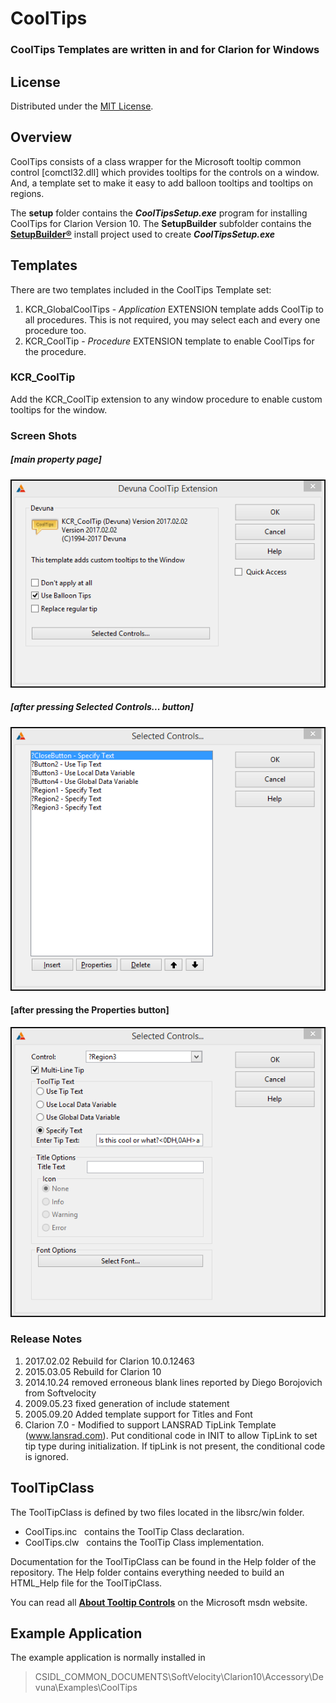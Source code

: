 # CoolTips #

### CoolTips Templates are written in and for Clarion for Windows ###

## License ##
Distributed under the [MIT License](https://opensource.org/licenses/MIT).

## Overview ##
CoolTips consists of a class wrapper for the Microsoft tooltip common control [comctl32.dll] which provides tooltips for the controls on a window. And, a template set to  make it easy to add balloon tooltips and tooltips on regions.

The **setup** folder contains the ***CoolTipsSetup.exe*** program for installing CoolTips for Clarion Version 10.  The **SetupBuilder** subfolder contains the [**SetupBuilder®**](http://www.lindersoft.com/products_setupbuilder_dev.htm) install project used to create ***CoolTipsSetup.exe***  

## Templates ##

There are two templates included in the CoolTips Template set:

1. KCR_GlobalCoolTips - *Application* EXTENSION template adds CoolTip to all procedures. This is not required, you may select each and every one procedure too. 
2. KCR_CoolTip - *Procedure* EXTENSION template to enable CoolTips for the procedure.

### KCR_CoolTip ###

Add the KCR_CoolTip extension to any window procedure to enable custom tooltips for the window.

### Screen Shots ###

##### [main property page] #####

![Screen Capture](images/Image1.png)

##### [after pressing Selected Controls... button] #####

![Screen Capture](images/Image2.png)

#### [after pressing the Properties button] ####

![Screen Capture](images/Image3.png)

### Release Notes ###
1. 2017.02.02 Rebuild for Clarion 10.0.12463
2. 2015.03.05 Rebuild for Clarion 10
3. 2014.10.24 removed erroneous blank lines reported by Diego Borojovich from Softvelocity
4. 2009.05.23 fixed generation of include statement
5. 2005.09.20 Added template support for Titles and Font
6. Clarion 7.0 - Modified to support LANSRAD TipLink Template (www.lansrad.com). Put conditional code in INIT to allow TipLink to set tip type during initialization. If tipLink is not present, the conditional code is ignored.

## ToolTipClass ##

The ToolTipClass is defined by two files located in the libsrc/win folder.

- CoolTips.inc&nbsp;&nbsp;&nbsp;contains the ToolTip Class declaration.
- CoolTips.clw&nbsp;&nbsp;&nbsp;contains the ToolTip Class implementation.

Documentation for the ToolTipClass can be found in the Help folder of the repository.  The Help folder contains everything needed to build an HTML_Help file for the ToolTipClass.

You can read all [**About Tooltip Controls**](https://msdn.microsoft.com/en-us/library/windows/desktop/bb760250(v=vs.85).aspx) on the Microsoft msdn website.

## Example Application ##
The example application is normally installed in 

> CSIDL\_COMMON_DOCUMENTS\SoftVelocity\Clarion10\Accessory\Devuna\Examples\CoolTips